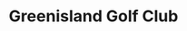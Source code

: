 ---
title: "Greenisland Golf Club"
address: "156, Upper Rd, Greenisland, Carrickfergus, County Antrim BT38 8RW"
tel: "028 9086 2236"
county: "Antrim"
category: "Golf Lessons"
type: "Content"
lat: "54.703192"
lng: "-5.876156"
---